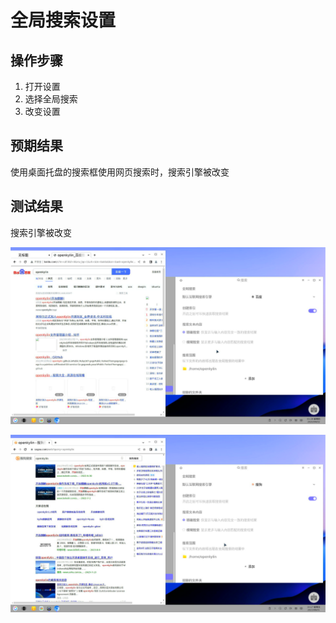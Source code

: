 # 全局搜索设置

## 操作步骤

1. 打开设置
2. 选择全局搜索
3. 改变设置

## 预期结果

使用桌面托盘的搜索框使用网页搜索时，搜索引擎被改变

## 测试结果

搜索引擎被改变

![全局搜索-更改前](./img/全局搜索-更改前.jpg)

![全局搜索-更改后](./img/全局搜索-更改后.jpg)
